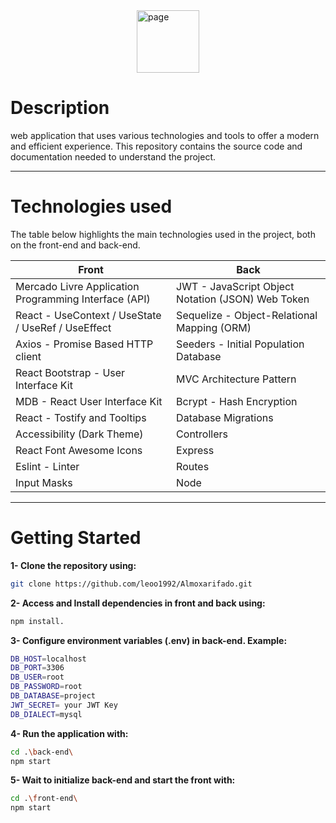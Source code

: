 <div style="display: flex; align-items: center; justify-content: center;">
  <img src="https://cdn-icons-gif.flaticon.com/10690/10690695.gif" alt="page" width="100" height="100" autoplay>
</div>


# **Description**

web application that uses various technologies and tools to offer a modern and efficient experience. This repository contains the source code and documentation needed to understand the project.

___

# **Technologies used**
The table below highlights the main technologies used in the project, both on the front-end and back-end.

| **Front** | **Back**|
| ------ | ------ |
| Mercado Livre Application Programming Interface (API) | JWT - JavaScript Object Notation (JSON) Web Token|
| React - UseContext / UseState / UseRef / UseEffect | Sequelize - Object-Relational Mapping (ORM)  |
| Axios - Promise Based HTTP client | Seeders - Initial Population Database |
| React Bootstrap - User Interface Kit | MVC Architecture Pattern |
| MDB - React User Interface Kit | Bcrypt - Hash Encryption |
| React - Tostify and Tooltips| Database Migrations |
| Accessibility (Dark Theme) | Controllers  |
| React Font Awesome Icons | Express |
| Eslint - Linter | Routes |
| Input Masks | Node |

___

# **Getting Started**

**1- Clone the repository using:**
```sh
git clone https://github.com/leoo1992/Almoxarifado.git
```
**2- Access and Install dependencies in front and back using:** 
```sh
npm install.
```
**3- Configure environment variables (.env) in back-end. Example:**
```sh
DB_HOST=localhost
DB_PORT=3306
DB_USER=root
DB_PASSWORD=root
DB_DATABASE=project
JWT_SECRET= your JWT Key
DB_DIALECT=mysql
```
**4- Run the application with:**
```sh
cd .\back-end\
npm start
```

**5- Wait to initialize back-end and start the front with:**
```sh
cd .\front-end\
npm start
```

